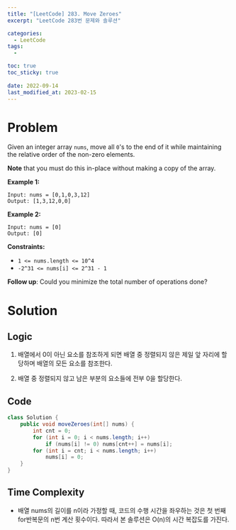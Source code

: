 ```yaml
---
title: "[LeetCode] 283. Move Zeroes"
excerpt: "LeetCode 283번 문제와 솔루션"

categories:
  - LeetCode
tags:
  - 

toc: true
toc_sticky: true
 
date: 2022-09-14
last_modified_at: 2023-02-15
---
```

# **Problem**
Given an integer array `nums`, move all `0`'s to the end of it while maintaining the relative order of the non-zero elements.

**Note** that you must do this in-place without making a copy of the array.

**Example 1:**
```
Input: nums = [0,1,0,3,12]
Output: [1,3,12,0,0]
```
**Example 2:**
```
Input: nums = [0]
Output: [0]
```

**Constraints:**
- `1 <= nums.length <= 10^4`
- `-2^31 <= nums[i] <= 2^31 - 1`

**Follow up**: Could you minimize the total number of operations done?

# **Solution**
## **Logic**
1. 배열에서 0이 아닌 요소를 참조하게 되면 배열 중 정렬되지 않은 제일 앞 자리에 할당하며 배열의 모든 요소를 참조한다.

2. 배열 중 정렬되지 않고 남은 부분의 요소들에 전부 0을 할당한다.
## **Code**
```java
class Solution {
    public void moveZeroes(int[] nums) {
        int cnt = 0;
        for (int i = 0; i < nums.length; i++)
            if (nums[i] != 0) nums[cnt++] = nums[i];
        for (int i = cnt; i < nums.length; i++)
            nums[i] = 0;
    }
}
```
## **Time Complexity**
- 배열 nums의 길이를 n이라 가정할 때, 코드의 수행 시간을 좌우하는 것은 첫 번째 for반복문의 n번 계산 횟수이다. 따라서 본 솔루션은 O(n)의 시간 복잡도를 가진다.